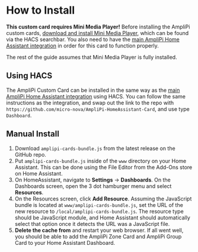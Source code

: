 # How to Install

**This custom card requires Mini Media Player!** Before installing the AmpliPi custom cards, [download and install Mini Media Player](https://github.com/kalkih/mini-media-player), which can be found via the HACS searchbar. You also need to have the [main AmpliPi Home Assistant integration](https://github.com/micro-nova/hacs_amplipi/) in order for this card to function properly.

The rest of the guide assumes that Mini Media Player is fully installed.

## Using HACS

The AmpliPi Custom Card can be installed in the same way as the [main AmpliPi Home Assistant integration](https://github.com/micro-nova/hacs_amplipi) using HACS. You can follow the same instructions as the integration, and swap out the link to the repo with `https://github.com/micro-nova/AmpliPi-HomeAssistant-Card`, and use type `Dashboard`.

## Manual Install
1. Download `amplipi-cards-bundle.js` from the latest release on the GitHub repo.
1. Put `amplipi-cards-bundle.js` inside of the `www` directory on your Home Assistant. This can be done using the File Editor from the Add-Ons store on Home Assistant.
1. On HomeAssistant, navigate to **Settings** -> **Dashboards**. On the Dashboards screen, open the 3 dot hamburger menu and select **Resources**.
1. On the Resources screen, click **Add Resource**. Assuming the JavaScript bundle is located at `www/amplipi-cards-bundle.js`, set the URL of the new resource to `/local/amplipi-cards-bundle.js`. The resource type should be JavaScript module, and Home Assistant should automatically select that option once it detects the URL was a JavaScript file.
1. **Delete the cache from** and restart your web browser. If all went well, you should be able to add the AmpliPi Zone Card and AmpliPi Group Card to your Home Assistant Dashboard.
